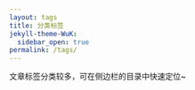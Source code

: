 ```yaml
---
layout: tags
title: 分类标签
jekyll-theme-WuK:
  sidebar_open: true
permalink: /tags/
---
```


文章标签分类较多，可在侧边栏的目录中快速定位~
